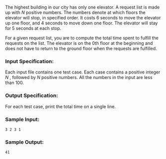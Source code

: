 <!-- Title
Elevator (20)
-->
The highest building in our city has only one elevator. A request list is made
up with $N$ positive numbers. The numbers denote at which floors the elevator
will stop, in specified order. It costs 6 seconds to move the elevator up one
floor, and 4 seconds to move down one floor. The elevator will stay for 5
seconds at each stop.

For a given request list, you are to compute the total time spent to fulfill
the requests on the list. The elevator is on the 0th floor at the beginning
and does not have to return to the ground floor when the requests are
fulfilled.

### Input Specification:

Each input file contains one test case. Each case contains a positive integer
$N$ , followed by $N$ positive numbers. All the numbers in the input are less
than 100.

### Output Specification:

For each test case, print the total time on a single line.

### Sample Input:

    
    
    3 2 3 1

### Sample Output:

    
    
    41

